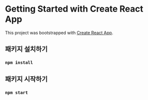 # Getting Started with Create React App

This project was bootstrapped with [Create React App](https://github.com/facebook/create-react-app).

## 패키지 설치하기
### `npm install`

## 패키지 시작하기
### `npm start`
